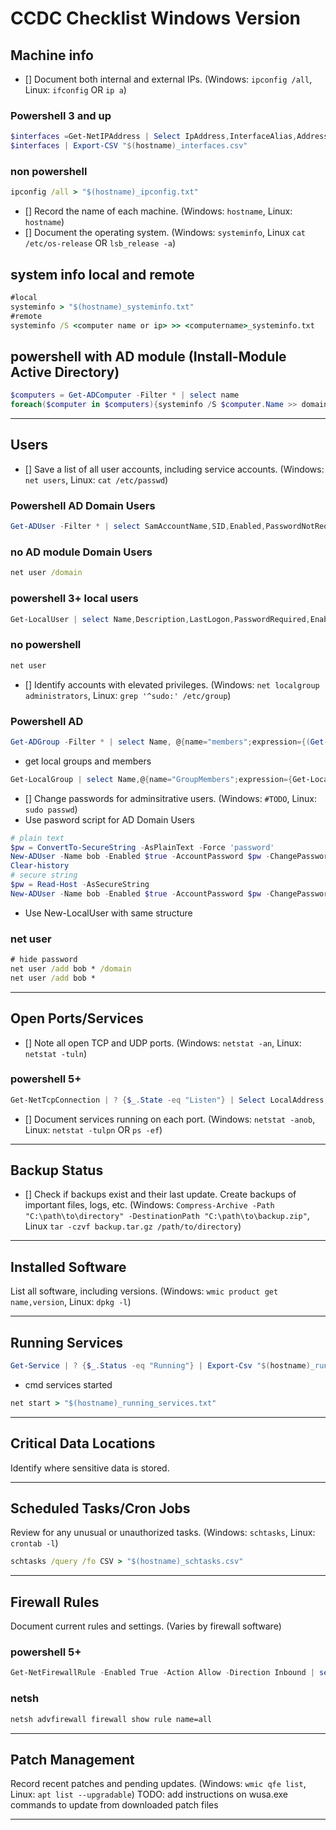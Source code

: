 # CCDC Checklist Windows Version

## Machine info

- [] Document both internal and external IPs. (Windows: `ipconfig /all`, Linux: `ifconfig` OR `ip a`)
### Powershell 3 and up
```powershell
$interfaces =Get-NetIPAddress | Select IpAddress,InterfaceAlias,AddressFamily
$interfaces | Export-CSV "$(hostname)_interfaces.csv"
```
### non powershell
```cmd
ipconfig /all > "$(hostname)_ipconfig.txt"
```
- [] Record the name of each machine. (Windows: `hostname`, Linux: `hostname`)
- [] Document the operating system. (Windows: `systeminfo`, Linux `cat /etc/os-release` OR `lsb_release -a`)
## system info local and remote
```cmd
#local
systeminfo > "$(hostname)_systeminfo.txt"
#remote
systeminfo /S <computer name or ip> >> <computername>_systeminfo.txt
```
## powershell with AD module (Install-Module Active Directory)
```powershell
$computers = Get-ADComputer -Filter * | select name
foreach($computer in $computers){systeminfo /S $computer.Name >> domain_computers_systeminfo.txt}
```
---

## Users
- [] Save a list of all user accounts, including service accounts. (Windows: `net users`, Linux: `cat /etc/passwd`)
### Powershell AD Domain Users
```powershell
Get-ADUser -Filter * | select SamAccountName,SID,Enabled,PasswordNotRequired,DoesNotRequirePreAuth,AllowReversiblePasswordEncryption | Export-CSV domain_users.csv
```
### no AD module Domain Users
```cmd
net user /domain
```
### powershell 3+ local users
```powershell
Get-LocalUser | select Name,Description,LastLogon,PasswordRequired,Enabled | Export-Csv "$(hostname)_localusers.csv"
```
### no powershell
```cmd
net user
```


- [] Identify accounts with elevated privileges. (Windows: `net localgroup administrators`, Linux: `grep '^sudo:' /etc/group`)
### Powershell AD
```powershell
Get-ADGroup -Filter * | select Name, @{name="members";expression={(Get-ADGroupMember -Identity $_.Name).Name}} | Export-CSV domain_groups.csv
```
- get local groups and members
```powershell
Get-LocalGroup | select Name,@{name="GroupMembers";expression={Get-LocalGroupMember -Name $_.Name}} | Export-CSV "$(hostname)_groups_and_members.csv"
```
- [] Change passwords for adminsitrative users. (Windows: `#TODO`, Linux: `sudo passwd`)
- Use pasword script for AD Domain Users
```powershell
# plain text
$pw = ConvertTo-SecureString -AsPlainText -Force 'password'
New-ADUser -Name bob -Enabled $true -AccountPassword $pw -ChangePasswordAtLogon $false
Clear-history
# secure string
$pw = Read-Host -AsSecureString
New-ADUser -Name bob -Enabled $true -AccountPassword $pw -ChangePasswordAtLogon $false
```
- Use New-LocalUser with same structure
### net user
```cmd
# hide password
net user /add bob * /domain
net user /add bob *
```
---

## Open Ports/Services

- [] Note all open TCP and UDP ports. (Windows: `netstat -an`, Linux: `netstat -tuln`)
### powershell 5+
```powershell
Get-NetTcpConnection | ? {$_.State -eq "Listen"} | Select LocalAddress,LocalPort,@{name="processname";expression={(Get-Process -Id $_.OwningProcess).ProcessName}} | Sort-Object LocalPort | Export-CSV "$(hostname)_openports.csv"
```
- [] Document services running on each port. (Windows: `netstat -anob`, Linux: `netstat -tulpn` OR `ps -ef`)

---

## Backup Status

- [] Check if backups exist and their last update. Create backups of important files, logs, etc. (Windows: `Compress-Archive -Path "C:\path\to\directory" -DestinationPath "C:\path\to\backup.zip"`, Linux `tar -czvf backup.tar.gz /path/to/directory`)

---

## Installed Software

List all software, including versions. (Windows: `wmic product get name,version`, Linux: `dpkg -l`)

---
## Running Services
```powershell
Get-Service | ? {$_.Status -eq "Running"} | Export-Csv "$(hostname)_running_services.csv"
```
- cmd services started
```cmd
net start > "$(hostname)_running_services.txt"
```
---

## Critical Data Locations

Identify where sensitive data is stored.

---

## Scheduled Tasks/Cron Jobs

Review for any unusual or unauthorized tasks. (Windows: `schtasks`, Linux: `crontab -l`)
```cmd
schtasks /query /fo CSV > "$(hostname)_schtasks.csv"
```
---

## Firewall Rules

Document current rules and settings. (Varies by firewall software)
### powershell 5+
```powershell
Get-NetFirewallRule -Enabled True -Action Allow -Direction Inbound | select DisplayName,Direction,@{name="local port"; expression={($_ | Get-NetFirewallPortfilter).LocalPort}}  | Sort-Object "local port" | Export-CSV "$(hostname)_firewallrules_inbound_enabled.csv"
```
### netsh
```cmd
netsh advfirewall firewall show rule name=all
```
---

## Patch Management

Record recent patches and pending updates. (Windows: `wmic qfe list`, Linux: `apt list --upgradable`)
TODO: add instructions on wusa.exe commands to update from downloaded patch files

---
